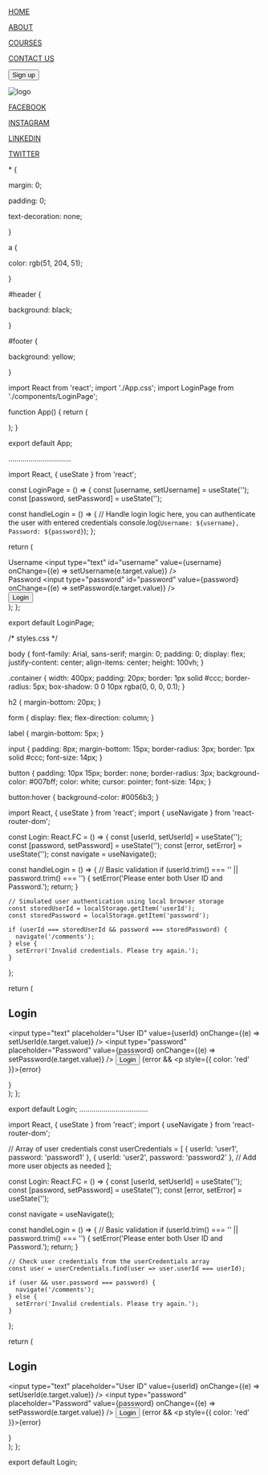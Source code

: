 <div id="header">

<a href="">HOME</a>

<a href="">ABOUT</a>

<a href="">COURSES</a>

<a href="">CONTACT US</a>

<button>Sign up</button>

</div>

<div id="main">

<img src="https://codeyogi.io/logo.png" alt="logo" />

</div>

<div id="footer">

<a href="">FACEBOOK</a>

<a href="">INSTAGRAM</a>

<a href="">LINKEDIN</a>

<a href="">TWITTER</a>

</div>
* {

margin: 0;

padding: 0;

text-decoration: none;

}

a {

color: rgb(51, 204, 51);

}

#header {

background: black;

}

#footer {

background: yellow;

}




import React from 'react';
import './App.css';
import LoginPage from './components/LoginPage';

function App() {
  return (
    <div className="App">
      <LoginPage />
    </div>
  );
}

export default App;


...............................


import React, { useState } from 'react';

const LoginPage = () => {
  const [username, setUsername] = useState('');
  const [password, setPassword] = useState('');

  const handleLogin = () => {
    // Handle login logic here, you can authenticate the user with entered credentials
    console.log(`Username: ${username}, Password: ${password}`);
  };

  return (
    <div className="login-container">
      <div className="input-div">
        <label htmlFor="username">Username</label>
        <input
          type="text"
          id="username"
          value={username}
          onChange={(e) => setUsername(e.target.value)}
        />
      </div>
      <div className="input-div">
        <label htmlFor="password">Password</label>
        <input
          type="password"
          id="password"
          value={password}
          onChange={(e) => setPassword(e.target.value)}
        />
      </div>
      <div className="button-div">
        <button onClick={handleLogin}>Login</button>
      </div>
    </div>
  );
};

export default LoginPage;





/* styles.css */

body {
  font-family: Arial, sans-serif;
  margin: 0;
  padding: 0;
  display: flex;
  justify-content: center;
  align-items: center;
  height: 100vh;
}

.container {
  width: 400px;
  padding: 20px;
  border: 1px solid #ccc;
  border-radius: 5px;
  box-shadow: 0 0 10px rgba(0, 0, 0, 0.1);
}

h2 {
  margin-bottom: 20px;
}

form {
  display: flex;
  flex-direction: column;
}

label {
  margin-bottom: 5px;
}

input {
  padding: 8px;
  margin-bottom: 15px;
  border-radius: 3px;
  border: 1px solid #ccc;
  font-size: 14px;
}

button {
  padding: 10px 15px;
  border: none;
  border-radius: 3px;
  background-color: #007bff;
  color: white;
  cursor: pointer;
  font-size: 14px;
}

button:hover {
  background-color: #0056b3;
}






import React, { useState } from 'react';
import { useNavigate } from 'react-router-dom';

const Login: React.FC = () => {
  const [userId, setUserId] = useState('');
  const [password, setPassword] = useState('');
  const [error, setError] = useState<string>('');
  const navigate = useNavigate();

  const handleLogin = () => {
    // Basic validation
    if (userId.trim() === '' || password.trim() === '') {
      setError('Please enter both User ID and Password.');
      return;
    }

    // Simulated user authentication using local browser storage
    const storedUserId = localStorage.getItem('userId');
    const storedPassword = localStorage.getItem('password');

    if (userId === storedUserId && password === storedPassword) {
      navigate('/comments');
    } else {
      setError('Invalid credentials. Please try again.');
    }
  };

  return (
    <div>
      <h2>Login</h2>
      <input
        type="text"
        placeholder="User ID"
        value={userId}
        onChange={(e) => setUserId(e.target.value)}
      />
      <input
        type="password"
        placeholder="Password"
        value={password}
        onChange={(e) => setPassword(e.target.value)}
      />
      <button onClick={handleLogin}>Login</button>
      {error && <p style={{ color: 'red' }}>{error}</p>}
    </div>
  );
};

export default Login;
..................................

import React, { useState } from 'react';
import { useNavigate } from 'react-router-dom';

// Array of user credentials
const userCredentials = [
  {
    userId: 'user1',
    password: 'password1'
  },
  {
    userId: 'user2',
    password: 'password2'
  },
  // Add more user objects as needed
];

const Login: React.FC = () => {
  const [userId, setUserId] = useState('');
  const [password, setPassword] = useState('');
  const [error, setError] = useState<string>('');

  const navigate = useNavigate();

  const handleLogin = () => {
    // Basic validation
    if (userId.trim() === '' || password.trim() === '') {
      setError('Please enter both User ID and Password.');
      return;
    }

    // Check user credentials from the userCredentials array
    const user = userCredentials.find(user => user.userId === userId);

    if (user && user.password === password) {
      navigate('/comments');
    } else {
      setError('Invalid credentials. Please try again.');
    }
  };

  return (
    <div>
      <h2>Login</h2>
      <input
        type="text"
        placeholder="User ID"
        value={userId}
        onChange={(e) => setUserId(e.target.value)}
      />
      <input
        type="password"
        placeholder="Password"
        value={password}
        onChange={(e) => setPassword(e.target.value)}
      />
      <button onClick={handleLogin}>Login</button>
      {error && <p style={{ color: 'red' }}>{error}</p>}
    </div>
  );
};


export default Login;












